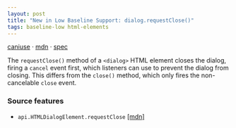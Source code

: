 ```yaml
---
layout: post
title: "New in Low Baseline Support: dialog.requestClose()"
tags: baseline-low html-elements
---
```


[caniuse](https://caniuse.com/?search=requestclose) · [mdn](https://developer.mozilla.org/en-US/search?q=dialog.requestClose()) · [spec](https://html.spec.whatwg.org/multipage/interactive-elements.html#dom-dialog-requestclose)

The `requestClose()` method of a `<dialog>` HTML element closes the dialog, firing a `cancel` event first, which listeners can use to prevent the dialog from closing. This differs from the `close()` method, which only fires the non-cancelable `close` event.

### Source features

- ``api.HTMLDialogElement.requestClose`` [[mdn]](https://developer.mozilla.org/en-US/search?q=api.HTMLDialogElement.requestClose)
